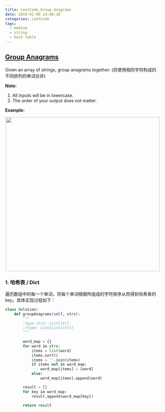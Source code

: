 ```yaml
---
title: LeetCode_Group Anagrams
date: 2019-01-09 14:48:18
categories: LeetCode
tags: 
  - medium
  - string
  - hash table
---
```


## [Group Anagrams](https://leetcode.com/problems/group-anagrams/)

Given an array of strings, group anagrams together.
(将使用相同字符构成的不同排列的单词合并)

<!--more-->

**Note:** 
1. All inputs will be in lowercase.
2. The order of your output does not matter.


**Example:**
<div align=center>
	<img src="/images/leetcode_49.png" width = "500" align=center/>
</div>


### 1. 哈希表 / Dict 
遍历数组中的每一个单词，将每个单词根据所组成的字符排序从而得到哈希表的key。具体实现过程如下：

```python
class Solution:
    def groupAnagrams(self, strs):
        """
        :type strs: List[str]
        :rtype: List[List[str]]
        """
        
        word_map = {}
        for word in strs:
            items = list(word)
            items.sort()
            items = ''.join(items)
            if items not in word_map:
                word_map[items] = [word]
            else:
                word_map[items].append(word)

        result = []
        for key in word_map:
            result.append(word_map[key])

        return result
```
